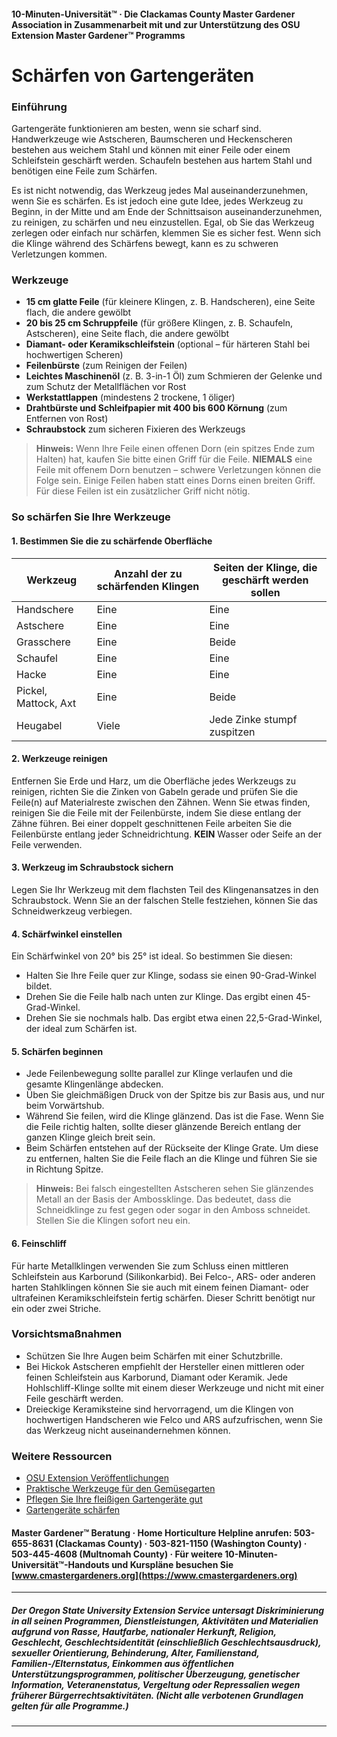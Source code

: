 #### 10-Minuten-Universität™ · Die Clackamas County Master Gardener Association in Zusammenarbeit mit und zur Unterstützung des OSU Extension Master Gardener™ Programms

# Schärfen von Gartengeräten

### Einführung

Gartengeräte funktionieren am besten, wenn sie scharf sind. Handwerkzeuge wie Astscheren, Baumscheren und Heckenscheren bestehen aus weichem Stahl und können mit einer Feile oder einem Schleifstein geschärft werden. Schaufeln bestehen aus hartem Stahl und benötigen eine Feile zum Schärfen.

Es ist nicht notwendig, das Werkzeug jedes Mal auseinanderzunehmen, wenn Sie es schärfen. Es ist jedoch eine gute Idee, jedes Werkzeug zu Beginn, in der Mitte und am Ende der Schnittsaison auseinanderzunehmen, zu reinigen, zu schärfen und neu einzustellen. Egal, ob Sie das Werkzeug zerlegen oder einfach nur schärfen, klemmen Sie es sicher fest. Wenn sich die Klinge während des Schärfens bewegt, kann es zu schweren Verletzungen kommen.

### Werkzeuge

- **15 cm glatte Feile** (für kleinere Klingen, z. B. Handscheren), eine Seite flach, die andere gewölbt
- **20 bis 25 cm Schruppfeile** (für größere Klingen, z. B. Schaufeln, Astscheren), eine Seite flach, die andere gewölbt
- **Diamant- oder Keramikschleifstein** (optional – für härteren Stahl bei hochwertigen Scheren)
- **Feilenbürste** (zum Reinigen der Feilen)
- **Leichtes Maschinenöl** (z. B. 3-in-1 Öl) zum Schmieren der Gelenke und zum Schutz der Metallflächen vor Rost
- **Werkstattlappen** (mindestens 2 trockene, 1 öliger)
- **Drahtbürste und Schleifpapier mit 400 bis 600 Körnung** (zum Entfernen von Rost)
- **Schraubstock** zum sicheren Fixieren des Werkzeugs

> **Hinweis:** Wenn Ihre Feile einen offenen Dorn (ein spitzes Ende zum Halten) hat, kaufen Sie bitte einen Griff für die Feile. **NIEMALS** eine Feile mit offenem Dorn benutzen – schwere Verletzungen können die Folge sein. Einige Feilen haben statt eines Dorns einen breiten Griff. Für diese Feilen ist ein zusätzlicher Griff nicht nötig.

### So schärfen Sie Ihre Werkzeuge

#### 1. Bestimmen Sie die zu schärfende Oberfläche

| Werkzeug                | Anzahl der zu schärfenden Klingen | Seiten der Klinge, die geschärft werden sollen        |
|-------------------------|-----------------------------------|-------------------------------------------------------|
| Handschere              | Eine                              | Eine                                                  |
| Astschere               | Eine                              | Eine                                                  |
| Grasschere              | Eine                              | Beide                                                 |
| Schaufel                | Eine                              | Eine                                                  |
| Hacke                   | Eine                              | Eine                                                  |
| Pickel, Mattock, Axt    | Eine                              | Beide                                                 |
| Heugabel                | Viele                             | Jede Zinke stumpf zuspitzen                           |

#### 2. Werkzeuge reinigen

Entfernen Sie Erde und Harz, um die Oberfläche jedes Werkzeugs zu reinigen, richten Sie die Zinken von Gabeln gerade und prüfen Sie die Feile(n) auf Materialreste zwischen den Zähnen. Wenn Sie etwas finden, reinigen Sie die Feile mit der Feilenbürste, indem Sie diese entlang der Zähne führen. Bei einer doppelt geschnittenen Feile arbeiten Sie die Feilenbürste entlang jeder Schneidrichtung. **KEIN** Wasser oder Seife an der Feile verwenden.

#### 3. Werkzeug im Schraubstock sichern

Legen Sie Ihr Werkzeug mit dem flachsten Teil des Klingenansatzes in den Schraubstock. Wenn Sie an der falschen Stelle festziehen, können Sie das Schneidwerkzeug verbiegen.

#### 4. Schärfwinkel einstellen

Ein Schärfwinkel von 20° bis 25° ist ideal. So bestimmen Sie diesen:

- Halten Sie Ihre Feile quer zur Klinge, sodass sie einen 90-Grad-Winkel bildet.
- Drehen Sie die Feile halb nach unten zur Klinge. Das ergibt einen 45-Grad-Winkel.
- Drehen Sie sie nochmals halb. Das ergibt etwa einen 22,5-Grad-Winkel, der ideal zum Schärfen ist.

#### 5. Schärfen beginnen

- Jede Feilenbewegung sollte parallel zur Klinge verlaufen und die gesamte Klingenlänge abdecken.
- Üben Sie gleichmäßigen Druck von der Spitze bis zur Basis aus, und nur beim Vorwärtshub.
- Während Sie feilen, wird die Klinge glänzend. Das ist die Fase. Wenn Sie die Feile richtig halten, sollte dieser glänzende Bereich entlang der ganzen Klinge gleich breit sein.
- Beim Schärfen entstehen auf der Rückseite der Klinge Grate. Um diese zu entfernen, halten Sie die Feile flach an die Klinge und führen Sie sie in Richtung Spitze.

> **Hinweis:** Bei falsch eingestellten Astscheren sehen Sie glänzendes Metall an der Basis der Ambossklinge. Das bedeutet, dass die Schneidklinge zu fest gegen oder sogar in den Amboss schneidet. Stellen Sie die Klingen sofort neu ein.

#### 6. Feinschliff

Für harte Metallklingen verwenden Sie zum Schluss einen mittleren Schleifstein aus Karborund (Silikonkarbid). Bei Felco-, ARS- oder anderen harten Stahlklingen können Sie sie auch mit einem feinen Diamant- oder ultrafeinen Keramikschleifstein fertig schärfen. Dieser Schritt benötigt nur ein oder zwei Striche.

### Vorsichtsmaßnahmen

- Schützen Sie Ihre Augen beim Schärfen mit einer Schutzbrille.
- Bei Hickok Astscheren empfiehlt der Hersteller einen mittleren oder feinen Schleifstein aus Karborund, Diamant oder Keramik. Jede Hohlschliff-Klinge sollte mit einem dieser Werkzeuge und nicht mit einer Feile geschärft werden.
- Dreieckige Keramiksteine sind hervorragend, um die Klingen von hochwertigen Handscheren wie Felco und ARS aufzufrischen, wenn Sie das Werkzeug nicht auseinandernehmen können.

### Weitere Ressourcen

- [OSU Extension Veröffentlichungen](https://catalog.extension.oregonstate.edu)
- [Praktische Werkzeuge für den Gemüsegarten](http://extension.oregonstate.edu/gardening/practical-tools-vegetable-gardener)
- [Pflegen Sie Ihre fleißigen Gartengeräte gut](http://extension.oregonstate.edu/gardening/take-good-care-hard-working-garden-tools)
- [Gartengeräte schärfen](http://extension.oregonstate.edu/benton/sites/default/files/sharpgdn_insights2012.pdf)

#### Master Gardener™ Beratung · Home Horticulture Helpline anrufen: 503-655-8631 (Clackamas County) · 503-821-1150 (Washington County) · 503-445-4608 (Multnomah County) · Für weitere 10-Minuten-Universität™-Handouts und Kurspläne besuchen Sie [www.cmastergardeners.org](https://www.cmastergardeners.org)

---

##### Der Oregon State University Extension Service untersagt Diskriminierung in all seinen Programmen, Dienstleistungen, Aktivitäten und Materialien aufgrund von Rasse, Hautfarbe, nationaler Herkunft, Religion, Geschlecht, Geschlechtsidentität (einschließlich Geschlechtsausdruck), sexueller Orientierung, Behinderung, Alter, Familienstand, Familien-/Elternstatus, Einkommen aus öffentlichen Unterstützungsprogrammen, politischer Überzeugung, genetischer Information, Veteranenstatus, Vergeltung oder Repressalien wegen früherer Bürgerrechtsaktivitäten. (Nicht alle verbotenen Grundlagen gelten für alle Programme.)
---